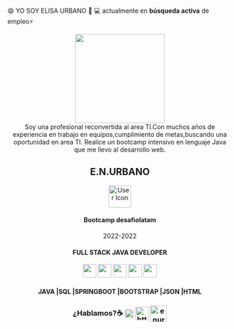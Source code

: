 😄 YO SOY ELISA URBANO 👋
 💻 actualmente en **búsqueda activa** de empleo⚡

<!DOCTYPE html>
<html lang="en">

<head>
  <meta charset="UTF-8">
  <meta http-equiv="X-UA-Compatible" content="IE=edge">
  <meta name="viewport" content="width=device-width, initial-scale=1.0">
  <link rel="stylesheet" href="https://use.fontawesome.com/releases/v6.1.1/css/all.css"
    integrity="sha384-/frq1SRXYH/bSyou/HUp/hib7RVN1TawQYja658FEOodR/FQBKVqT9Ol+Oz3Olq5" crossorigin="anonymous">
  <link rel="preconnect" href="https://fonts.googleapis.com">
  <link rel="preconnect" href="https://fonts.gstatic.com" crossorigin>
  <link
    href="https://fonts.googleapis.com/css2?family=Lobster&family=Lobster+Two&family=Open+Sans:wght@300&family=Poppins:wght@200;300;600&family=Roboto:wght@300&display=swap"
    rel="stylesheet">
    <link rel="preconnect" href="https://fonts.googleapis.com">
    <link rel="preconnect" href="https://fonts.gstatic.com" crossorigin>
    <link href="https://fonts.googleapis.com/css2?family=Plus+Jakarta+Sans&display=swap" rel="stylesheet">
  <link href="https://cdn.jsdelivr.net/npm/bootstrap@5.0.2/dist/css/bootstrap.min.css" rel="stylesheet"
    integrity="sha384-EVSTQN3/azprG1Anm3QDgpJLIm9Nao0Yz1ztcQTwFspd3yD65VohhpuuCOmLASjC" crossorigin="anonymous">
  <link rel="stylesheet" href="assets/css/style.css">

</head>
  <header class="header">
     <nav id="menu" class="navbar fixed-top navbar-expand-lg ">
      <div class="container">
        <a href="https://linkedin.com/in/enurbanomz"></a>
        </nav>
        <div class="container border-top  mt-5" id="skills">
        <div class="row align-items-center">
            <div class="col-md-6 col-12 imagen-bg">
              <img src="https://user-images.githubusercontent.com/103292411/204962919-e337e2f5-92c1-4df9-8ceb-5193dff2606b.jpg" width="200rem" class="img-fluid" >
            </div>
          <span > Soy una profesional reconvertida al area TI.Con muchos años
           de experiencia en trabajo en equipos,cumplimiento de metas,buscando una oportunidad en area TI.
           Realice un bootcamp intensivo en lenguaje Java que me llevo al desarrollo web.
         </span>
           <div class="col-sm-6 col-12 ">
       <h2 class="text-center ">E.N.URBANO</h2>
     </div>
           <div class="col-md-6 col-12 text-center">
        <img src="http://blog.desafiolatam.com/wp-content/uploads/2017/06/giphy-1.gif" id="icon" alt="User Icon" height="50" data-bs-toggle="tooltip" data-bs-placement="top" title="full stack java developer"></i></i>
        <h4> Bootcamp desafiolatam</h4>
        <p>2022-2022</p>
      </div>
            <h4>
                  <span style='--content:"YO SOY ELISA";--start-color:#007CF0;>YO SOY ELISA </span></h4>
                  <hr class="hero-line opacity-200 mx-auto w-15">
                  <h4>
                  <span style='--content:"FULL STACK JAVA DEVELOPER";--start-color:#7928ca;'>FULL STACK JAVA DEVELOPER</span></h4>
                   <img src="https://user-images.githubusercontent.com/103292411/204976672-146923bc-45c3-4928-91cb-043a3f9cab7f.png" id="icon" height="30"></i>
                   <img src="https://user-images.githubusercontent.com/103292411/204977511-5f36c51a-d03b-454e-b16c-683d11185d34.png" id="icon" height="30"></i>
                   <img src="https://user-images.githubusercontent.com/103292411/204978042-e451daa5-2110-4624-8389-31ab20487784.png" id="icon" height="30"></i>
                   <img src="https://user-images.githubusercontent.com/103292411/204978314-66b203d9-45b7-4155-96c4-fd91c86f27ef.png" id="icon" height="30"></i>
                   <img src="https://user-images.githubusercontent.com/103292411/204980150-37054a52-a3a8-4cec-9bc2-8b8e0caecbec.png" id="icon" height="30"></i>
              <h4>
         <span style='--content:"JAVA|SQL|SPRINGBOOT|BOOTSTRAP|JSON|HTML";--start-color:#FF4D4D;'>JAVA |SQL |SPRINGBOOT |BOOTSTRAP |JSON |HTML</span>
              </h4>
    <h3> ¿Hablamos?☕️</>
      <a href="https://linkedin.com/in/enurbanomz" target="blank"><img align="center" src="https://cdn.jsdelivr.net/npm/simple-icons@3.0.1/icons/linkedin.svg" alt="https://linkedin.com/in/enurbanomz"  height="20" /></a>
       <a href="https://portpolio2022.vercel.app/" target="blank"><img align="center" src="https://user-images.githubusercontent.com/103292411/205105700-c555749a-d697-4234-8f58-4be06172bee4.png" id="icon" alt="https://portpolio2022.vercel.app/" height="30"></a>
    <a href="mailto:enurbanom@outlook.com " target="blank"><img align="center" src="https://user-images.githubusercontent.com/103292411/204978649-7520d88a-7266-49c4-afe2-98edae51c4e5.png" alt="enurbanom@outlook.com"  height="37" /></a>


          
           
        

<!--
**eurbano5090/eurbano5090** is a ✨ _special_ ✨ repository because its `README.md` (this file) appears on your GitHub profile.

Here are some ideas to get you started:

- 🔭 I’m currently working on ...
- 🌱 I’m currently learning ...
- 👯 I’m looking to collaborate on ...
- 🤔 I’m looking for help with ...
- 💬 Ask me about ...
- 📫 How to reach me: ...
- 😄 Pronouns: ...
- ⚡ Fun fact: ...
-->
